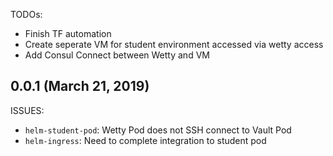TODOs:

 * Finish TF automation 
 * Create seperate VM for student environment accessed via wetty access
 * Add Consul Connect between Wetty and VM

## 0.0.1 (March 21, 2019)

ISSUES:

  * `helm-student-pod`: Wetty Pod does not SSH connect to Vault Pod 
  * `helm-ingress`: Need to complete integration to student pod
  
